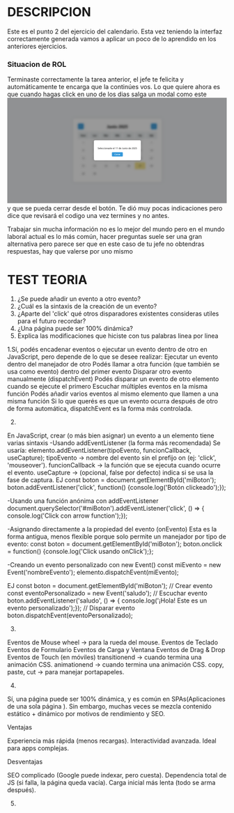# DESCRIPCION

Este es el punto 2 del ejercicio del calendario. Esta vez teniendo la interfaz correctamente generada vamos a aplicar un poco de lo aprendido en los anteriores ejercicios.

### Situacion de ROL
Terminaste correctamente la tarea anterior, el jefe te felicita y automáticamente te encarga que la continúes vos.
Lo que quiere ahora es que cuando hagas click en uno de los dias salga un modal como este ![Modal](Resultado.png) y que se pueda cerrar desde el botón.
Te dió muy pocas indicaciones pero dice que revisará el codigo una vez termines y no antes. 

Trabajar sin mucha información no es lo mejor del mundo pero en el mundo laboral actual es lo más común, hacer preguntas suele ser una gran alternativa
pero parece ser que en este caso de tu jefe no obtendras respuestas, hay que valerse por uno mismo

# TEST TEORIA

1. ¿Se puede añadir un evento a otro evento?
2. ¿Cuál es la sintaxis de la creación de un evento?
3. ¿Aparte del 'click' qué otros disparadores existentes consideras utiles para el futuro recordar?
4. ¿Una página puede ser 100% dinámica?
5. Explica las modificaciones que hiciste con tus palabras linea por linea

1.Sí, podés encadenar eventos o ejecutar un evento dentro de otro en JavaScript, pero depende de lo que se desee realizar:
Ejecutar un evento dentro del manejador de otro
Podés llamar a otra función (que también se usa como evento) dentro del primer evento
Disparar otro evento manualmente (dispatchEvent)
Podés disparar un evento de otro elemento cuando se ejecute el primero
Escuchar múltiples eventos en la misma función
Podés añadir varios eventos al mismo elemento que llamen a una misma función
Si lo que querés es que un evento ocurra después de otro de forma automática, dispatchEvent es la forma más controlada.


2.
En JavaScript, crear (o más bien asignar) un evento a un elemento tiene varias sintaxis
 -Usando addEventListener (la forma más recomendada)
 Se usaría: elemento.addEventListener(tipoEvento, funcionCallback, useCapture);
 tipoEvento → nombre del evento sin el prefijo on (ej: 'click', 'mouseover').
funcionCallback → la función que se ejecuta cuando ocurre el evento.
useCapture → (opcional, false por defecto) indica si se usa la fase de captura.
EJ const boton = document.getElementById('miBoton');
boton.addEventListener('click', function() {console.log('Botón clickeado');});

 -Usando una función anónima con addEventListener
document.querySelector('#miBoton').addEventListener('click', () => {
  console.log('Click con arrow function');});

-Asignando directamente a la propiedad del evento (onEvento)
Esta es la forma antigua, menos flexible porque solo permite un manejador por tipo de evento:
const boton = document.getElementById('miBoton');
boton.onclick = function() {console.log('Click usando onClick');};

-Creando un evento personalizado con new Event()
const miEvento = new Event('nombreEvento');
elemento.dispatchEvent(miEvento);

EJ
const boton = document.getElementById('miBoton');
// Crear evento
const eventoPersonalizado = new Event('saludo');
// Escuchar evento
boton.addEventListener('saludo', () => {
  console.log('¡Hola! Este es un evento personalizado');});
// Disparar evento
boton.dispatchEvent(eventoPersonalizado);


3.
Eventos de Mouse
wheel → para la rueda del mouse.
Eventos de Teclado
Eventos de Formulario
Eventos de Carga y Ventana
Eventos de Drag & Drop
Eventos de Touch (en móviles)
transitionend → cuando termina una animación CSS.
animationend → cuando termina una animación CSS.
copy, paste, cut → para manejar portapapeles.







4.
Sí, una página puede ser 100% dinámica, y es común en SPAs(Aplicaciones de una sola página ). Sin embargo, muchas veces se mezcla contenido estático + dinámico por motivos de rendimiento y SEO.

Ventajas

Experiencia más rápida (menos recargas).
Interactividad avanzada.
Ideal para apps complejas.

Desventajas

SEO complicado (Google puede indexar, pero cuesta).
Dependencia total de JS (si falla, la página queda vacía).
Carga inicial más lenta (todo se arma después).






5.









